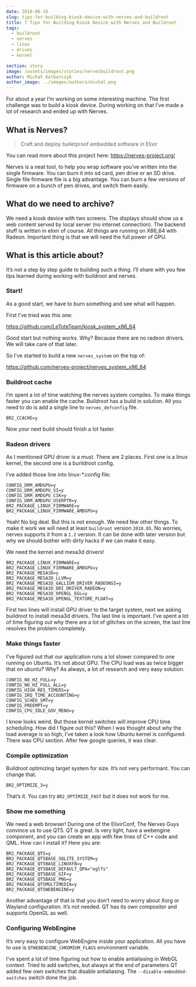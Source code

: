 ```yaml
---
date: 2018-06-16
slug: tips-for-building-kiosk-device-with-nerves-and-buildroot
title: 7 Tips for Building Kiosk Device with Nerves and Buildroot
tags:
  - buildroot
  - nerves
  - linux
  - drives
  - kernel

section: story
image: /assets/images/stories/nervesbuildroot.png
author: Michał Kalbarczyk
author_image: ../images/authors/michal.png
---
```


For about a year I’m working on some interesting machine. The first challenge was to build a kiosk device. During working on that I’ve made a lot of research and ended up with Nerves.

## What is Nerves?

> Craft and deploy bulletproof embedded software in Elixir

You can read more about this project here: https://nerves-project.org/

Nerves is a neat tool, to help you wrap software you’ve written into the single firmware. You can burn it into sd card, pen drive or an SD drive. Single file firmware file is a big advantage. You can burn a few versions of firmware on a bunch of pen drives, and switch them easily.

## What do we need to archive?

We need a kiosk device with two screens. The displays should show us a web content served by local server (no internet connection). The backend stuff is written in elixir of course. All things are running on X86_64 with Radeon. Important thing is that we will need the full power of GPU.

## What is this article about?

It’s not a step by step guide to building such a thing. I’ll share with you few tips learned during working with buildroot and nerves.

### Start!

As a good start, we have to burn something and see what will happen.

First I’ve tried was this one:

https://github.com/LeToteTeam/kiosk_system_x86_64

Good start but nothing works. Why? Because there are no radeon drivers. We will take care of that later.

So I’ve started to build a new `nerves_system` on the top of:

https://github.com/nerves-project/nerves_system_x86_64

### Buildroot cache

I’m spent a lot of time watching the nerves system compiles. To make things faster you can enable the cache. Buildroot has a build in solution. All you need to do is add a single line to `nerves_defconfig` file.

```text
BR2_CCACHE=y
```

Now your next build should finish a lot faster.

### Radeon drivers

As I mentioned GPU driver is a must. There are 2 places. First one is a linux kernel, the second one is a burildroot config.

I’ve added those line into linux-\*.config file:

```text
CONFIG_DRM_AMDGPU=y
CONFIG_DRM_AMDGPU_SI=y
CONFIG_DRM_AMDGPU_CIK=y
CONFIG_DRM_AMDGPU_USERPTR=y
BR2_PACKAGE_LINUX_FIRMWARE=y
BR2_PACKAGE_LINUX_FIRMWARE_AMDGPU=y
```

Yeah! No big deal. But this is not enough. We need few other things. To make it work we will need at least `buildroot` version `2018.05`. No worries, nerves supports it from a `1.2` version. It can be done with later version but why we should bother with dirty hacks if we can make it easy.

We need the kernel and mesa3d drivers!

```text
BR2_PACKAGE_LINUX_FIRMWARE=y
BR2_PACKAGE_LINUX_FIRMWARE_AMDGPU=y
BR2_PACKAGE_MESA3D=y
BR2_PACKAGE_MESA3D_LLVM=y
BR2_PACKAGE_MESA3D_GALLIUM_DRIVER_RADEONSI=y
BR2_PACKAGE_MESA3D_DRI_DRIVER_RADEON=y
BR2_PACKAGE_MESA3D_OPENGL_EGL=y
BR2_PACKAGE_MESA3D_OPENGL_TEXTURE_FLOAT=y
```

First two lines will install GPU driver to the target system, next we asking buildroot to install mesa3d drivers. The last line is important. I’ve spent a lot of time figuring out why there are a lot of glitches on the screen, the last line resolves the problem completely.

### Make things faster

I’ve figured out that our application runs a lot slower compared to one running on Ubuntu. It’s not about GPU. The CPU load was as twice bigger that on ubuntu? Why? As always, a lot of research and very easy solution.

```text
CONFIG_NO_HZ_FULL=y
CONFIG_NO_HZ_FULL_ALL=y
CONFIG_HIGH_RES_TIMERS=y
CONFIG_IRQ_TIME_ACCOUNTING=y
CONFIG_SCHED_SMT=y
CONFIG_PREEMPT=y
CONFIG_CPU_IDLE_GOV_MENU=y
```

I know looks weird. But those kernel switches will improve CPU time scheduling. How did I figure out this? When I was thought about why the load average is so high, I’ve taken a look how Ubuntu kernel is configured. There was CPU section. After few google queries, it was clear.

### Compile optimization

Buildroot optimizing target system for size. It’s not very performant. You can change that.

```text
BR2_OPTIMIZE_3=y
```

That’s it. You can try `BR2_OPTIMIZE_FAST` but it does not work for me.

### Show me something

We need a web browser! During one of the ElixirConf, The Nerves Guys convince us to use QT5. QT is great. Is very light, have a webengine component, and you can create an app with few lines of C++ code and QML. How can I install it? Here you are:

```text
BR2_PACKAGE_QT5=y
BR2_PACKAGE_QT5BASE_SQLITE_SYSTEM=y
BR2_PACKAGE_QT5BASE_LINUXFB=y
BR2_PACKAGE_QT5BASE_DEFAULT_QPA="eglfs"
BR2_PACKAGE_QT5BASE_GIF=y
BR2_PACKAGE_QT5BASE_PNG=y
BR2_PACKAGE_QT5MULTIMEDIA=y
BR2_PACKAGE_QT5WEBENGINE=y
```

Another advantage of that is that you don’t need to worry about Xorg or Wayland configuration. It’s not needed. QT has its own compositor and supports OpenGL as well.

### Configuring WebEngine

It’s very easy to configure WebEngine inside your application. All you have to use is `QTWEBENGINE_CHROMIUM_FLAGS` environment variable.

I’ve spent a lot of time figuring out how to enable antialiasing in WebGL context. Tried to add switches, but always at the end of parameters QT added few own switches that disable antialiasing. The `--disable-embedded-switches` switch done the job.
